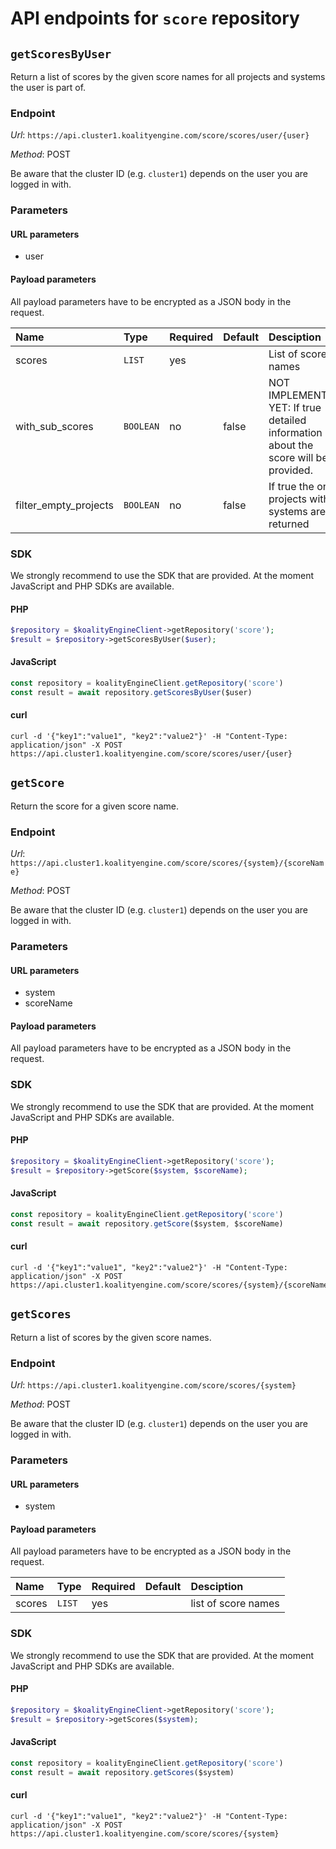 # API endpoints for `score` repository


## `getScoresByUser`

Return a list of scores by the given score names for all projects and systems the user is part of.

### Endpoint

*Url*: ```https://api.cluster1.koalityengine.com/score/scores/user/{user}```

*Method*: POST

Be aware that the cluster ID (e.g. `cluster1`) depends on the user you are logged in with.

### Parameters

#### URL parameters
 - user

#### Payload parameters

All payload parameters have to be encrypted as a JSON body in the request.

| Name                    | Type  | Required  | Default   | Desciption   |
|:----|:------|:----------|:-------------|:-------------|
| scores  | `LIST` |  yes        |   | List of score names           |
| with_sub_scores  | `BOOLEAN` |  no        | false  | NOT IMPLEMENTED YET: If true detailed information about the score will be provided.           |
| filter_empty_projects  | `BOOLEAN` |  no        | false  | If true the only projects with systems are returned           |

### SDK

We strongly recommend to use the SDK that are provided. At the moment JavaScript and PHP SDKs are available.

#### PHP
```php
$repository = $koalityEngineClient->getRepository('score');
$result = $repository->getScoresByUser($user);
```

#### JavaScript

```javascript
const repository = koalityEngineClient.getRepository('score')
const result = await repository.getScoresByUser($user)
```

#### curl

```shell
curl -d '{"key1":"value1", "key2":"value2"}' -H "Content-Type: application/json" -X POST https://api.cluster1.koalityengine.com/score/scores/user/{user}
```


## `getScore`

Return the score for a given score name.

### Endpoint

*Url*: ```https://api.cluster1.koalityengine.com/score/scores/{system}/{scoreName}```

*Method*: POST

Be aware that the cluster ID (e.g. `cluster1`) depends on the user you are logged in with.

### Parameters

#### URL parameters
 - system
 - scoreName

#### Payload parameters

All payload parameters have to be encrypted as a JSON body in the request.


### SDK

We strongly recommend to use the SDK that are provided. At the moment JavaScript and PHP SDKs are available.

#### PHP
```php
$repository = $koalityEngineClient->getRepository('score');
$result = $repository->getScore($system, $scoreName);
```

#### JavaScript

```javascript
const repository = koalityEngineClient.getRepository('score')
const result = await repository.getScore($system, $scoreName)
```

#### curl

```shell
curl -d '{"key1":"value1", "key2":"value2"}' -H "Content-Type: application/json" -X POST https://api.cluster1.koalityengine.com/score/scores/{system}/{scoreName}
```


## `getScores`

Return a list of scores by the given score names.

### Endpoint

*Url*: ```https://api.cluster1.koalityengine.com/score/scores/{system}```

*Method*: POST

Be aware that the cluster ID (e.g. `cluster1`) depends on the user you are logged in with.

### Parameters

#### URL parameters
 - system

#### Payload parameters

All payload parameters have to be encrypted as a JSON body in the request.

| Name                    | Type  | Required  | Default   | Desciption   |
|:----|:------|:----------|:-------------|:-------------|
| scores  | `LIST` |  yes        |   | list of score names           |

### SDK

We strongly recommend to use the SDK that are provided. At the moment JavaScript and PHP SDKs are available.

#### PHP
```php
$repository = $koalityEngineClient->getRepository('score');
$result = $repository->getScores($system);
```

#### JavaScript

```javascript
const repository = koalityEngineClient.getRepository('score')
const result = await repository.getScores($system)
```

#### curl

```shell
curl -d '{"key1":"value1", "key2":"value2"}' -H "Content-Type: application/json" -X POST https://api.cluster1.koalityengine.com/score/scores/{system}
```

